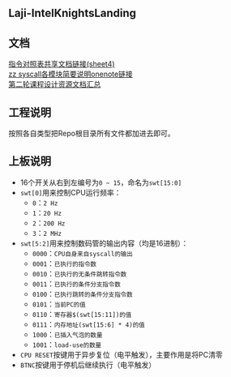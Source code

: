 Laji-IntelKnightsLanding  
--------------------------
  
## 文档  
[指令对照表共享文档链接(sheet4)](https://1drv.ms/x/s!ApZLhnoi90jEgcJxx4Y1am3vJVUXcA)  
[zz syscall各模块简要说明onenote链接](https://1drv.ms/u/s!ApZLhnoi90jEgcIdLEGKjjEoEAE8oQ)  
[第二轮课程设计资源文档汇总](https://yiqixie.com/d/home/fcAAwE-6cJ2Qq1ARLiE7Zjf6b)  
  
## 工程说明  
按照各自类型把Repo根目录所有文件都加进去即可。  
  
## 上板说明  
* 16个开关从右到左编号为`0 ~ 15`，命名为`swt[15:0]`  
* `swt[0]`用来控制CPU运行频率：  
  * `0`：`2 Hz`  
  * `1`：`20 Hz`  
  * `2`：`200 Hz`  
  * `3`：`2 MHz`  
* `swt[5:2]`用来控制数码管的输出内容（均是16进制）：  
  * `0000`：`CPU自身来自syscall的输出`  
  * `0001`：`已执行的指令数`  
  * `0010`：`已执行的无条件跳转指令数`  
  * `0011`：`已执行的条件分支指令数`  
  * `0100`：`已执行跳转的条件分支指令数`  
  * `0101`：`当前PC的值`  
  * `0110`：`寄存器$(swt[15:11])的值`  
  * `0111`：`内存地址(swt[15:6] * 4)的值`  
  * `1000`：`已插入气泡的数量`
  * `1001`：`load-use的数量`
* `CPU RESET`按键用于异步复位（电平触发），主要作用是将PC清零  
* `BTNC`按键用于停机后继续执行（电平触发）  
